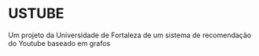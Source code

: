 # USTUBE
Um projeto da Universidade de Fortaleza de um sistema de recomendação do Youtube baseado em grafos